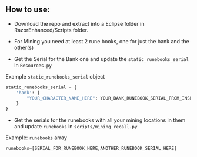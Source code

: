 ## How to use:
- Download the repo and extract into a Eclipse folder in RazorEnhanced/Scripts folder.

- For Mining you need at least 2 rune books, one for just the bank and the other(s)
- Get the Serial for the Bank one and update the `static_runebooks_serial` in `Resources.py`
  
Example `static_runebooks_serial` object

```python
static_runebooks_serial = {
    'bank': {
        "YOUR_CHARACTER_NAME_HERE": YOUR_BANK_RUNEBOOK_SERIAL_FROM_INSPECTOR
    }
}
```

- Get the serials for the runebooks with all your mining locations in them and update `runebooks` in `scripts/mining_recall.py`

Example: `runebooks` array
```python
runebooks=[SERIAL_FOR_RUNEBOOK_HERE,ANOTHER_RUNEBOOK_SERIAL_HERE]
```

